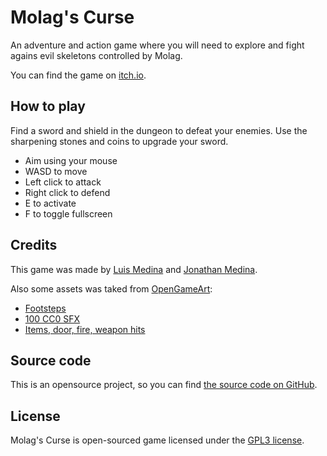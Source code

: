 Molag's Curse
=============

An adventure and action game where you will need to
explore and fight agains evil skeletons controlled by Molag.

You can find the game on [itch.io](https://lmedinam.itch.io/molags-curse).

How to play
-----------

Find a sword and shield in the dungeon to defeat your enemies. 
Use the sharpening stones and coins to upgrade your sword.

 - Aim using your mouse
 - WASD to move
 - Left click to attack
 - Right click to defend
 - E to activate
 - F to toggle fullscreen
 
Credits
-------

This game was made by [Luis Medina](https://twitter.com/luismedina_git)
and [Jonathan Medina](https://www.behance.net/medinamjj5a7c).

Also some assets was taked from [OpenGameArt](https://opengameart.org/):
 - [Footsteps](https://opengameart.org/content/foot-walking-step-sounds-on-stone-water-snow-wood-and-dirt)
 - [100 CC0 SFX](https://opengameart.org/content/100-cc0-sfx)
 - [Items, door, fire, weapon hits](https://opengameart.org/content/items-door-fire-weapon-hits)

Source code
-----------

This is an opensource project, so you can find [the source code on GitHub](https://github.com/medinam/molags-curse).

License
-------

Molag's Curse is open-sourced game licensed under the [GPL3 license](LICENSE).
